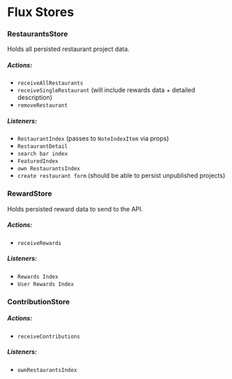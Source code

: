 # Flux Stores

### RestaurantsStore

Holds all persisted restaurant project data.

##### Actions:
- `receiveAllRestaurants`
- `receiveSingleRestaurant` (will include rewards data + detailed description)
- `removeRestaurant`

##### Listeners:
- `RestaurantIndex` (passes to `NoteIndexItem` via props)
- `RestaurantDetail`
- `search bar index`
- `FeaturedIndex`
- `own RestaurantsIndex`
- `create restaurant form` (should be able to persist unpublished projects)


### RewardStore

Holds persisted reward data to send to the API.

##### Actions:
- `receiveRewards`


##### Listeners:
- `Rewards Index`
- `User Rewards Index`


### ContributionStore

##### Actions:
- `receiveContributions`

##### Listeners:
- `ownRestaurantsIndex`
